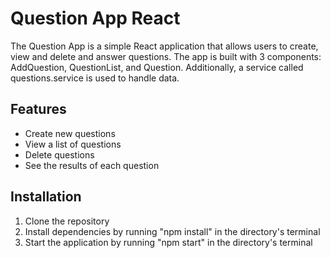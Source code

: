 # Question App React
The Question App is a simple React application that allows users to create, view and delete and answer questions.
The app is built with 3 components: AddQuestion, QuestionList, and Question. Additionally, a service called questions.service is used to handle data.

## Features
* Create new questions
* View a list of questions
* Delete questions
* See the results of each question

## Installation
1. Clone the repository
2. Install dependencies by running "npm install" in the directory's terminal
3. Start the application by running "npm start" in the directory's terminal

